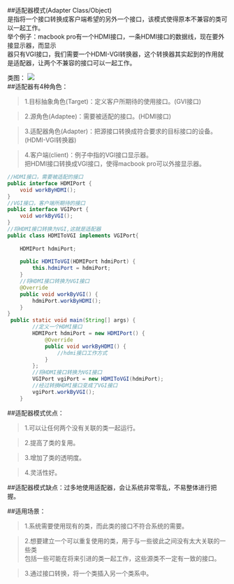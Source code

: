##适配器模式(Adapter Class/Object)  
是指将一个接口转换成客户端希望的另外一个接口，该模式使得原本不兼容的类可以一起工作。  
举个例子：macbook pro有一个HDMI接口，一条HDMI接口的数据线，现在要外接显示器，而显示  
器只有VGI接口，我们需要一个HDMI-VGI转换器，这个转换器其实起到的作用就是适配器，让两个不兼容的接口可以一起工作。  

类图：  ![](http://www.hubwiz.com/course/5710cb2e08ce8b3d3a1430f1/img/adapter.png)  
##适配器有4种角色：

> 1.目标抽象角色(Target)：定义客户所期待的使用接口。(GVI接口)  

> 2.源角色(Adaptee)：需要被适配的接口。(HDMI接口)  

> 3.适配器角色(Adapter)：把源接口转换成符合要求的目标接口的设备。(HDMI-VGI转换器)  

> 4.客户端(client)：例子中指的VGI接口显示器。  
把HDMI接口转换成VGI接口，使得macbook pro可以外接显示器。  

```Java  
//HDMI接口，需要被适配的接口
public interface HDMIPort {
    void workByHDMI();
}
//VGI接口，客户端所期待的接口
public interface VGIPort {
    void workByVGI();
}
//将HDMI接口转换为VGI,这就是适配器
public class HDMIToVGI implements VGIPort{
 
    HDMIPort hdmiPort;
 
    public HDMIToVGI(HDMIPort hdmiPort) {
        this.hdmiPort = hdmiPort;
    }
    //将HDMI接口转换为VGI接口
    @Override
    public void workByVGI() {
        hdmiPort.workByHDMI();
    }
}
 public static void main(String[] args) {
        //定义一个HDMI接口
        HDMIPort hdmiPort = new HDMIPort() {
            @Override
            public void workByHDMI() {
                //hdmi接口工作方式
            }
        };
        //将HDMI接口转换为VGI接口
        VGIPort vgiPort = new HDMIToVGI(hdmiPort);
        //经过转换HDMI接口变成了VGI接口
        vgiPort.workByVGI();
    }
```  

##适配器模式优点：
> 1.可以让任何两个没有关联的类一起运行。  

> 2.提高了类的复用。  

> 3.增加了类的透明度。  

> 4.灵活性好。  

##适配器模式缺点：过多地使用适配器，会让系统非常零乱，不易整体进行把握。  

##适用场景：  
> 1.系统需要使用现有的类，而此类的接口不符合系统的需要。  

> 2.想要建立一个可以重复使用的类，用于与一些彼此之间没有太大关联的一些类  
包括一些可能在将来引进的类一起工作，这些源类不一定有一致的接口。  

> 3.通过接口转换，将一个类插入另一个类系中。  
